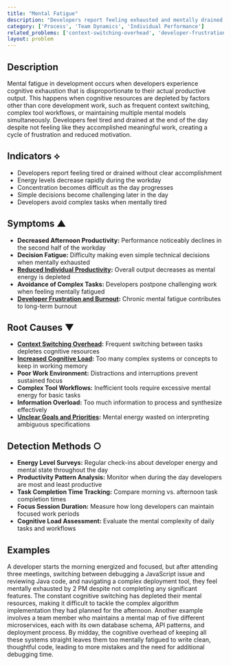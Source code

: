 ```yaml
---
title: "Mental Fatigue"
description: "Developers report feeling exhausted and mentally drained without accomplishing significant work, often due to cognitive overhead and inefficient workflows."
category: ['Process', 'Team Dynamics', 'Individual Performance']
related_problems: ['context-switching-overhead', 'developer-frustration-and-burnout', 'reduced-individual-productivity']
layout: problem
---
```


## Description

Mental fatigue in development occurs when developers experience cognitive exhaustion that is disproportionate to their actual productive output. This happens when cognitive resources are depleted by factors other than core development work, such as frequent context switching, complex tool workflows, or maintaining multiple mental models simultaneously. Developers feel tired and drained at the end of the day despite not feeling like they accomplished meaningful work, creating a cycle of frustration and reduced motivation.

## Indicators ⟡

- Developers report feeling tired or drained without clear accomplishment
- Energy levels decrease rapidly during the workday
- Concentration becomes difficult as the day progresses
- Simple decisions become challenging later in the day
- Developers avoid complex tasks when mentally tired

## Symptoms ▲

- **Decreased Afternoon Productivity:** Performance noticeably declines in the second half of the workday
- **Decision Fatigue:** Difficulty making even simple technical decisions when mentally exhausted
- **[Reduced Individual Productivity](reduced-individual-productivity.md):** Overall output decreases as mental energy is depleted
- **Avoidance of Complex Tasks:** Developers postpone challenging work when feeling mentally fatigued
- **[Developer Frustration and Burnout](developer-frustration-and-burnout.md):** Chronic mental fatigue contributes to long-term burnout

## Root Causes ▼

- **[Context Switching Overhead](context-switching-overhead.md):** Frequent switching between tasks depletes cognitive resources
- **[Increased Cognitive Load](increased-cognitive-load.md):** Too many complex systems or concepts to keep in working memory
- **Poor Work Environment:** Distractions and interruptions prevent sustained focus
- **Complex Tool Workflows:** Inefficient tools require excessive mental energy for basic tasks
- **Information Overload:** Too much information to process and synthesize effectively
- **[Unclear Goals and Priorities](unclear-goals-and-priorities.md):** Mental energy wasted on interpreting ambiguous specifications

## Detection Methods ○

- **Energy Level Surveys:** Regular check-ins about developer energy and mental state throughout the day
- **Productivity Pattern Analysis:** Monitor when during the day developers are most and least productive
- **Task Completion Time Tracking:** Compare morning vs. afternoon task completion times
- **Focus Session Duration:** Measure how long developers can maintain focused work periods
- **Cognitive Load Assessment:** Evaluate the mental complexity of daily tasks and workflows

## Examples

A developer starts the morning energized and focused, but after attending three meetings, switching between debugging a JavaScript issue and reviewing Java code, and navigating a complex deployment tool, they feel mentally exhausted by 2 PM despite not completing any significant features. The constant cognitive switching has depleted their mental resources, making it difficult to tackle the complex algorithm implementation they had planned for the afternoon. Another example involves a team member who maintains a mental map of five different microservices, each with its own database schema, API patterns, and deployment process. By midday, the cognitive overhead of keeping all these systems straight leaves them too mentally fatigued to write clean, thoughtful code, leading to more mistakes and the need for additional debugging time.